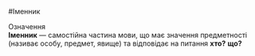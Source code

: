 #Іменник

<div class="eoz-wrap">
<span class="eoz">Означення</span>
<div class="eoz-text">
<b>Іменник</b> — самостiйна частина мови, що має значення предметностi (називає особу, предмет, явище) та вiдповiдає на питання <strong>хто?</strong> <strong>що?</strong>
</div>
</div>